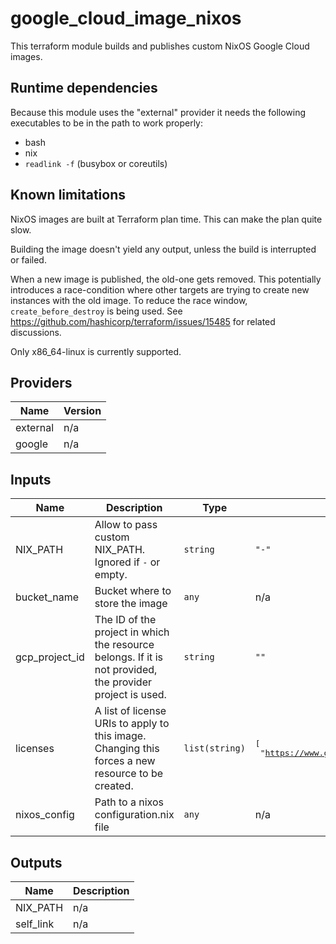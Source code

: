 # google_cloud_image_nixos

This terraform module builds and publishes custom NixOS Google Cloud images.

## Runtime dependencies

Because this module uses the "external" provider it needs the following
executables to be in the path to work properly:

* bash
* nix
* `readlink -f` (busybox or coreutils)

## Known limitations

NixOS images are built at Terraform plan time. This can make the plan quite
slow.

Building the image doesn't yield any output, unless the build is interrupted or
failed.

When a new image is published, the old-one gets removed. This potentially
introduces a race-condition where other targets are trying to create new
instances with the old image. To reduce the race window, `create_before_destroy` is being used. See
https://github.com/hashicorp/terraform/issues/15485 for related discussions.

Only x86_64-linux is currently supported.

<!-- terraform-docs-start -->
## Providers

| Name | Version |
|------|---------|
| external | n/a |
| google | n/a |

## Inputs

| Name | Description | Type | Default | Required |
|------|-------------|------|---------|:-----:|
| NIX\_PATH | Allow to pass custom NIX\_PATH. Ignored if `-` or empty. | `string` | `"-"` | no |
| bucket\_name | Bucket where to store the image | `any` | n/a | yes |
| gcp\_project\_id | The ID of the project in which the resource belongs. If it is not provided, the provider project is used. | `string` | `""` | no |
| licenses | A list of license URIs to apply to this image. Changing this forces a new resource to be created. | `list(string)` | <pre>[<br>  "https://www.googleapis.com/compute/v1/projects/vm-options/global/licenses/enable-vmx"<br>]</pre> | no |
| nixos\_config | Path to a nixos configuration.nix file | `any` | n/a | yes |

## Outputs

| Name | Description |
|------|-------------|
| NIX\_PATH | n/a |
| self\_link | n/a |

<!-- terraform-docs-end -->
